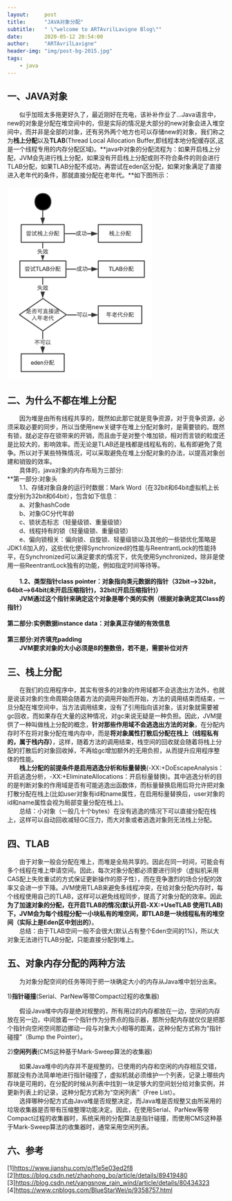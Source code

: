 ```yaml
---
layout:     post
title:      "JAVA对象分配"
subtitle:   " \"welcome to ARTAvrilLavigne Blog\""
date:       2020-05-12 20:54:00
author:     "ARTAvrilLavigne"
header-img: "img/post-bg-2015.jpg"
tags:
    - java
---
```

## 一、JAVA对象<br>

　　似乎加班太多拖更好久了，最近刚好在充电，该补补作业了...Java语言中，new的对象是分配在堆空间中的，但是实际的情况是大部分的new对象会进入堆空间中，而并非是全部的对象，还有另外两个地方也可以存储new的对象，我们称之为**栈上分配**以及**TLAB**(Thread Local Allocation Buffer,即线程本地分配缓存区,这是一个线程专用的内存分配区域)。**java中对象的分配流程为：如果开启栈上分配，JVM会先进行栈上分配，如果没有开启栈上分配或则不符合条件的则会进行TLAB分配，如果TLAB分配不成功，再尝试在eden区分配，如果对象满足了直接进入老年代的条件，那就直接分配在老年代。**如下图所示：<br>
　　　　　　　　　　　　　　![object](https://github.com/ARTAvrilLavigne/ARTAvrilLavigne.github.io/blob/master/myblog/2020-05-12-Object-Allocation/1.png?raw=true)

## 二、为什么不都在堆上分配<br>

　　因为堆是由所有线程共享的，既然如此那它就是竞争资源，对于竞争资源，必须采取必要的同步，所以当使用new关键字在堆上分配对象时，是需要锁的。既然有锁，就必定存在锁带来的开销，而且由于是对整个堆加锁，相对而言锁的粒度还是比较大的，影响效率。而无论是TLAB还是栈都是线程私有的，私有即避免了竞争。所以对于某些特殊情况，可以采取避免在堆上分配对象的办法，以提高对象创建和销毁的效率。<br>
　　具体的，java对象的内存布局为三部分:<br>
**第一部分:对象头<br>
　　1.1、存储对象自身的运行时数据：Mark Word（在32bit和64bit虚拟机上长度分别为32bit和64bit），包含如下信息：<br>
　　a、对象hashCode<br>
　　b、对象GC分代年龄<br>
　　c、锁状态标志（轻量级锁、重量级锁）<br>
　　d、线程持有的锁（轻量级锁、重量级锁）<br>
　　e、偏向锁相关：偏向锁、自旋锁、轻量级锁以及其他的一些锁优化策略是JDK1.6加入的，这些优化使得Synchronized的性能与ReentrantLock的性能持平，在Synchronized可以满足要求的情况下，优先使用Synchronized，除非是使用一些ReentrantLock独有的功能，例如指定时间等待等。<br>
<br>
　　**1.2、类型指针class pointer：对象指向类元数据的指针（32bit-->32bit，64bit-->64bit(未开启压缩指针)，32bit(开启压缩指针)）<br>
　　JVM通过这个指针来确定这个对象是哪个类的实例（根据对象确定其Class的指针）**<br>
<br>
**第二部分:实例数据instance data：对象真正存储的有效信息**<br>
<br>
**第三部分:对齐填充padding<br>
　　JVM要求对象的大小必须是8的整数倍，若不是，需要补位对齐**<br>

## 三、栈上分配<br>

　　在我们的应用程序中，其实有很多的对象的作用域都不会逃逸出方法外，也就是说该对象的生命周期会随着方法的调用开始而开始，方法的调用结束而结束，一旦分配在堆空间中，当方法调用结束，没有了引用指向该对象，该对象就需要被gc回收，而如果存在大量的这种情况，对gc来说无疑是一种负担。因此，JVM提供了一种叫做栈上分配的概念，**针对那些作用域不会逃逸出方法的对象**，在分配内存时不在将对象分配在堆内存中，而是**将对象属性打散后分配在栈上（线程私有的，属于栈内存）**，这样，随着方法的调用结束，栈空间的回收就会随着将栈上分配的打散后的对象回收掉，不再给gc增加额外的无用负担，从而提升应用程序整体的性能。<br>
　　**栈上分配的前提条件是启用逃逸分析和标量替换**(-XX:+DoEscapeAnalysis：开启逃逸分析，-XX:+EliminateAllocations：开启标量替换)。其中逃逸分析的目的是判断对象的作用域是否有可能逃逸出函数体，而标量替换启用后将允许把对象打散分配在栈上(比如user对象有id和name属性，在启用标量替换后，user对象的id和name属性会视为局部变量分配在栈上)。<br>
　　总结：小对象（一般几十个bytes）在没有逃逸的情况下可以直接分配在栈上，这样可以自动回收减轻GC压力，而大对象或者逃逸对象则无法栈上分配。<br>

## 四、TLAB<br>

　　由于对象一般会分配在堆上，而堆是全局共享的。因此在同一时间，可能会有多个线程在堆上申请空间。因此，每次对象分配都必须要进行同步（虚拟机采用CAS配上失败重试的方式保证更新操作的原子性），而在竞争激烈的场合分配的效率又会进一步下降。JVM使用TLAB来避免多线程冲突，在给对象分配内存时，每个线程使用自己的TLAB，这样可以避免线程同步，提高了对象分配的效率。因此**为了加速对象的分配，在开启TLAB的情况(默认开启-XX:+UseTLAB 使用TLAB)下，JVM会为每个线程分配一小块私有的堆空间，即TLAB是一块线程私有的堆空间（实际上是Eden区中划出的）**。<br>
　　总结：由于TLAB空间一般不会很大(默认占有整个Eden空间的1%)，所以大对象无法进行TLAB分配，只能直接分配到堆上。<br>

## 五、对象内存分配的两种方法<br>

　　为对象分配空间的任务等同于把一块确定大小的内存从Java堆中划分出来。<br>

1)**指针碰撞**(Serial、ParNew等带Compact过程的收集器)<br>

　　假设Java堆中内存是绝对规整的，所有用过的内存都放在一边，空闲的内存放在另一边，中间放着一个指针作为分界点的指示器，那所分配内存就仅仅是把那个指针向空闲空间那边挪动一段与对象大小相等的距离，这种分配方式称为“指针碰撞”（Bump the Pointer）。<br>

2)**空闲列表**(CMS这种基于Mark-Sweep算法的收集器)<br>

　　如果Java堆中的内存并不是规整的，已使用的内存和空闲的内存相互交错，那就没有办法简单地进行指针碰撞了，虚拟机就必须维护一个列表，记录上哪些内存块是可用的，在分配的时候从列表中找到一块足够大的空间划分给对象实例，并更新列表上的记录，这种分配方式称为“空闲列表”（Free List）。<br>
　　选择哪种分配方式由Java堆是否规整决定，而Java堆是否规整又由所采用的垃圾收集器是否带有压缩整理功能决定。因此，在使用Serial、ParNew等带Compact过程的收集器时，系统采用的分配算法是指针碰撞，而使用CMS这种基于Mark-Sweep算法的收集器时，通常采用空闲列表。<br>

## 六、参考<br>

[1]https://www.jianshu.com/p/f1e5e03ed2f8<br>
[2]https://blog.csdn.net/zhaohong_bo/article/details/89419480<br>
[3]https://blog.csdn.net/yangsnow_rain_wind/article/details/80434323<br>
[4]https://www.cnblogs.com/BlueStarWei/p/9358757.html<br>








